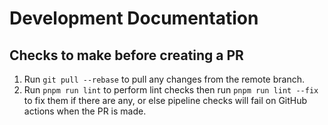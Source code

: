 # Development Documentation

## Checks to make before creating a PR
1. Run `git pull --rebase` to pull any changes from the remote branch.
2. Run `pnpm run lint` to perform lint checks then run  `pnpm run lint --fix` to fix them if there are any, or else pipeline checks will fail on GitHub actions when the PR is made.
